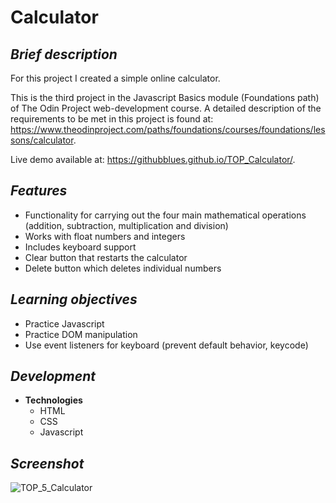 # **Calculator**

## ***Brief description***
For this project I created a simple online calculator.

This is the third project in the Javascript Basics module (Foundations path) of The Odin Project web-development course. A detailed description of the requirements to be met in this project is found at: https://www.theodinproject.com/paths/foundations/courses/foundations/lessons/calculator.

Live demo available at: https://githubblues.github.io/TOP_Calculator/.

## ***Features***
- Functionality for carrying out the four main mathematical operations (addition, subtraction, multiplication and division)
- Works with float numbers and integers 
- Includes keyboard support
- Clear button that restarts the calculator 
- Delete button which deletes individual numbers

## ***Learning objectives***
- Practice Javascript 
- Practice DOM manipulation 
- Use event listeners for keyboard (prevent default behavior, keycode)

## ***Development***
* **Technologies**
    * HTML 
    * CSS 
	* Javascript
	
## ***Screenshot***
![TOP_5_Calculator](https://user-images.githubusercontent.com/57163017/197747713-445ee195-ef1b-4857-a5f5-cb7e41e1905e.png)

